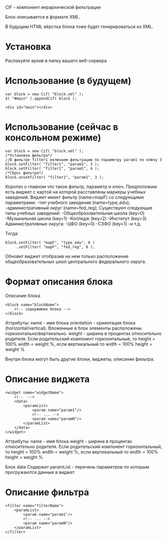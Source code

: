 CIF - компонент иерархической фильтрации

Блок описывается в формате XML.

В будущем HTML вёрстка блока тоже будет генерироваться из XML.

Установка
===

Распакуйте архив в папку вашего веб-сервера

Использование (в будущем)
===

```
var block = new Cif( "block.xml" );
$( "#main" ).appendCif( block );

<div id="main"></div>
```

Использование (сейчас в консольном режиме)
===

```
var block = new Cif( "block.xml" );
/*Установка фильтра*/
//В фильтре filter1 включаем фильтрацию по параметру param1 по ключу 3
block.setFilter( "filter1", "param1", 3 );
block.setFilter( "filter1", "param1", 4 );
/*Сброс фильтра*/
block.unsetFilter( "filter1", "param1", 3 );
```

Коротко о главном что такое фильтр, параметр и ключ.
Предположим есть виджет с картой на которой расставлены маркеры учебных заведений. Виджет имеет фильтр (name=mapF) со следующими параметрами:
-тип учебного заведения (name=type_edu);
-административный округ (name=fed_reg);
Существуют следующие типы учебных заведений:
-Общеобразовательная школа (key=0)
-Музыкальная школа (key=1)
-Колледж (key=2)
-Институт (key=3)
Административные округа:
-ЦФО (key=0)
-СЗФО (key=1)
-и т.д.

Тогда:
```
block.setFilter( "mapF", "type_edu", 0 )
	 .setFilter( "mapF", "fed_reg", 0 );
```
Обновит виджет отобразив на нем только расположение общеобразовательных школ центрального федерального округа.

Формат описания блока
===
Описание блока
```
<block name="blockName">
	<!-- содержимое блока -->
</block>
```

Аттрибуты:
	name - имя блока
	orientation - ориентация блока (horizontal/vertical). Вложенные в блок элементы расположены горизонтально/вертикально.
	weight - ширина в процентах относительно родителя. Если родительский компонент горизонтальный, то height = 100% width = weight %, если вертикальный то width = 100% height = weight %

Внутри блока могут быть другие блоки, виджеты, описание фильтра.

Описание виджета
===
```
<widget name="widgetName">
	<!--  -->
	<data>
		<paramList>
			<param name="param1"/>
			<!-- ... -->
			<param name="paramN"/>
		</paramList>
	</data>
</widget>
```

Аттрибуты:
	name - имя блока
	weight - ширина в процентах относительно родителя. Если родительский компонент горизонтальный, то height = 100% width = weight %, если вертикальный то width = 100% height = weight %

Блок data
	Содержит paramList - перечень параметров по которым прогружаются данные в виджет

Описание фильтра
===
```
<filter name="filterName">
	<paramList>
		<param name="param1"/>
		<!-- ... -->
		<param name="paramN"/>
	</paramList>
</filter>
```

